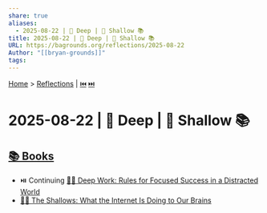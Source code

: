 ```yaml
---
share: true
aliases:
  - 2025-08-22 | 🤿 Deep | 📱 Shallow 📚
title: 2025-08-22 | 🤿 Deep | 📱 Shallow 📚
URL: https://bagrounds.org/reflections/2025-08-22
Author: "[[bryan-grounds]]"
tags:
---
```

[Home](../index.md) > [Reflections](./index.md) | [⏮️](./2025-08-21.md) [⏭️](./2025-08-23.md)  
# 2025-08-22 | 🤿 Deep | 📱 Shallow 📚  
## [📚 Books](../books/index.md)  
- ⏯️ Continuing [🤿💼 Deep Work: Rules for Focused Success in a Distracted World](../books/deep-work.md)  
- [📱🧠 The Shallows: What the Internet Is Doing to Our Brains](../books/the-shallows-what-the-internet-is-doing-to-our-brains.md)